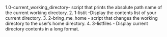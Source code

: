 1.0-current_working_directory- script that prints the absolute path name of the current working directory.
2. 1-listit -Display the contents list of your current directory.
3. 2-bring_me_home - script that changes the working directory to the user’s home directory.
4. 3-listfiles - Display current directory contents in a long format.
